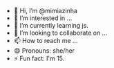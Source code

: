- 👋 Hi, I’m @mimiazinha
- 👀 I’m interested in ...
- 🌱 I’m currently learning js.
- 💞️ I’m looking to collaborate on ...
- 📫 How to reach me ...
- 😄 Pronouns: she/her
- ⚡ Fun fact: I'm 15.

<!---
mimiazinha/mimiazinha is a ✨ special ✨ repository because its `README.md` (this file) appears on your GitHub profile.
You can click the Preview link to take a look at your changes.
--->
